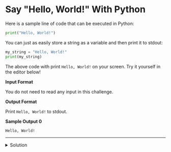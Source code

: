 # Say "Hello, World!" With Python

Here is a sample line of code that can be executed in Python:

```python
print("Hello, World!")
```

You can just as easily store a string as a variable and then print it to stdout:

```python
my_string = "Hello, World!"
print(my_string)
```

The above code with print ```Hello, World!``` on your screen. Try it yourself in the editor below!

__Input Format__

You do not need to read any input in this challenge.

__Output Format__

Print ```Hello, World!``` to stdout.

__Sample Output 0__

```
Hello, World!
```

---

<details><summary>Solution</summary>
    
```python
if __name__ == '__main__':
    print("Hello, World!")
```
</details>
